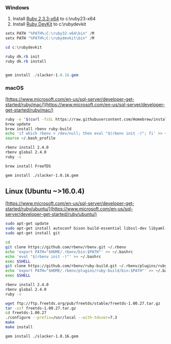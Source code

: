### Windows

1. Install [Ruby 2.3.3-x64](https://rubyinstaller.org/downloads/) to c:\ruby23-x64
2. Install [Ruby DevKit](https://dl.bintray.com/oneclick/rubyinstaller/DevKit-mingw64-64-4.7.2-20130224-1432-sfx.exe) to c:\rubydevkit

```powershell
setx PATH "%PATH%;C:\ruby32-x64\bin" /M
setx PATH "%PATH%;C:\rubydevkit\bin" /M

cd c:\rubydevkit

ruby dk.rb init
ruby dk.rb install

```

```powershell

gem install ./slacker-1.0.16.gem

```

### macOS
[https://www.microsoft.com/en-us/sql-server/developer-get-started/ruby/mac/](https://www.microsoft.com/en-us/sql-server/developer-get-started/ruby/mac/)

```bash
ruby -e "$(curl -fsSL https://raw.githubusercontent.com/Homebrew/install/master/install)"
brew update
brew install rbenv ruby-build
echo 'if which rbenv > /dev/null; then eval "$(rbenv init -)"; fi' >> ~/.bash_profile
source ~/.bash_profile

rbenv install 2.4.0
rbenv global 2.4.0
ruby -v

brew install FreeTDS

gem install ./slacker-1.0.16.gem

```

## Linux (Ubuntu ~>16.0.4)

[https://www.microsoft.com/en-us/sql-server/developer-get-started/ruby/ubuntu/](https://www.microsoft.com/en-us/sql-server/developer-get-started/ruby/ubuntu/)

```bash
sudo apt-get update
sudo apt-get install autoconf bison build-essential libssl-dev libyaml-dev libreadline6-dev zlib1g-dev libncurses5-dev libffi-dev libgdbm3 libgdbm-dev
sudo apt-get install git

cd
git clone https://github.com/rbenv/rbenv.git ~/.rbenv
echo 'export PATH="$HOME/.rbenv/bin:$PATH"' >> ~/.bashrc
echo 'eval "$(rbenv init -)"' >> ~/.bashrc
exec $SHELL
git clone https://github.com/rbenv/ruby-build.git ~/.rbenv/plugins/ruby-build
echo 'export PATH="$HOME/.rbenv/plugins/ruby-build/bin:$PATH"' >> ~/.bashrc
exec $SHELL

rbenv install 2.4.0
rbenv global 2.4.0
ruby -v

wget ftp://ftp.freetds.org/pub/freetds/stable/freetds-1.00.27.tar.gz
tar -xzf freetds-1.00.27.tar.gz
cd freetds-1.00.27
./configure --prefix=/usr/local --with-tdsver=7.3
make
make install

gem install ./slacker-1.0.16.gem
```